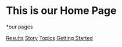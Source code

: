 # This is our Home Page
*our pages

[Results](https://sd18fall.github.io/Politiquestion/Results/)
[Story](https://sd18fall.github.io/Politiquestion/Story/)
[Topics](https://sd18fall.github.io/Politiquestion/Topics/)
[Getting Started](https://sd18fall.github.io/Politiquestion/Getting-Started/)
